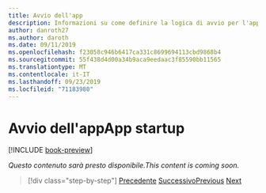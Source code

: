 ```yaml
---
title: Avvio dell'app
description: Informazioni su come definire la logica di avvio per l'app.
author: danroth27
ms.author: daroth
ms.date: 09/11/2019
ms.openlocfilehash: f23058c946b6417ca331c8699694113cbd9868b4
ms.sourcegitcommit: 55f438d4d00a34b9aca9eedaac3f85590bb11565
ms.translationtype: MT
ms.contentlocale: it-IT
ms.lasthandoff: 09/23/2019
ms.locfileid: "71183980"
---
```

# <a name="app-startup"></a><span data-ttu-id="bad85-103">Avvio dell'app</span><span class="sxs-lookup"><span data-stu-id="bad85-103">App startup</span></span>

[!INCLUDE [book-preview](../../../includes/book-preview.md)]

<span data-ttu-id="bad85-104">*Questo contenuto sarà presto disponibile.*</span><span class="sxs-lookup"><span data-stu-id="bad85-104">*This content is coming soon.*</span></span>

>[!div class="step-by-step"]
><span data-ttu-id="bad85-105">[Precedente](project-structure.md)
>[Successivo](components.md)</span><span class="sxs-lookup"><span data-stu-id="bad85-105">[Previous](project-structure.md)
[Next](components.md)</span></span>
